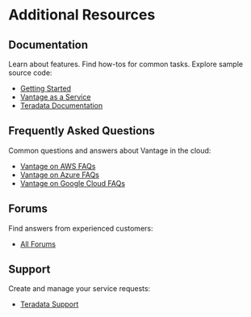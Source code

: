 # Additional Resources


## Documentation
Learn about features. Find how-tos for common tasks. Explore sample source code:

* [Getting Started](https://quickstarts.teradata.com/)
* [Vantage as a Service](https://docs.teradata.com/r/Vantage-on-AWS-Azure-and-Google-Cloud/June-2022)
* [Teradata Documentation](https://docs.teradata.com)

## Frequently Asked Questions
Common questions and answers about Vantage in the cloud:

* [Vantage on AWS FAQs](https://www.teradata.com/Cloud/AWS/FAQs)
* [Vantage on Azure FAQs](https://www.teradata.com/Cloud/Azure/FAQs)
* [Vantage on Google Cloud FAQs](https://www.teradata.com/Cloud/Google-Cloud/FAQs)

## Forums
Find answers from experienced customers:

* [All Forums](https://support.teradata.com/community?id=community_forum_list)

## Support
Create and manage your service requests:

* [Teradata Support](https://support.teradata.com/)